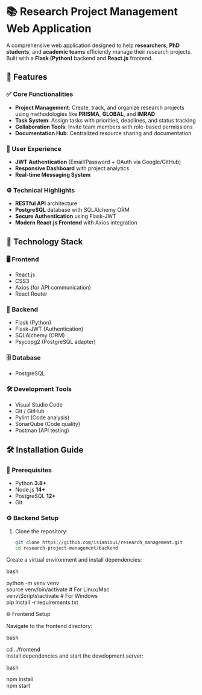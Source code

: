 # 📚 Research Project Management Web Application  
A comprehensive web application designed to help **researchers**, **PhD students**, and **academic teams** efficiently manage their research projects. Built with a **Flask (Python)** backend and **React.js** frontend.  

## 🚀 Features  

### ✅ Core Functionalities  
- **Project Management**: Create, track, and organize research projects using methodologies like **PRISMA**, **GLOBAL**, and **IMRAD**  
- **Task System**: Assign tasks with priorities, deadlines, and status tracking  
- **Collaboration Tools**: Invite team members with role-based permissions  
- **Documentation Hub**: Centralized resource sharing and documentation  

### 🎯 User Experience  
- **JWT Authentication** (Email/Password + OAuth via Google/GitHub)  
- **Responsive Dashboard** with project analytics  
- **Real-time Messaging System**  

### ⚙️ Technical Highlights  
- **RESTful API** architecture  
- **PostgreSQL** database with SQLAlchemy ORM  
- **Secure Authentication** using Flask-JWT  
- **Modern React.js Frontend** with Axios integration  

## 🧰 Technology Stack  

### 🖥️ Frontend  
- React.js  
- CSS3  
- Axios (for API communication)  
- React Router  

### 🔧 Backend  
- Flask (Python)  
- Flask-JWT (Authentication)  
- SQLAlchemy (ORM)  
- Psycopg2 (PostgreSQL adapter)  

### 🗄️ Database  
- PostgreSQL  

### 🛠️ Development Tools  
- Visual Studio Code  
- Git / GitHub  
- Pylint (Code analysis)  
- SonarQube (Code quality)  
- Postman (API testing)  

## 🛠️ Installation Guide  

### 📌 Prerequisites  
- Python **3.8+**  
- Node.js **14+**  
- PostgreSQL **12+**  
- Git  

### ⚙️ Backend Setup  
1. Clone the repository:  
   ```bash  
   git clone https://github.com/isianioui/research_management.git  
   cd research-project-management/backend  
Create a virtual environment and install dependencies:

bash

python -m venv venv  
source venv/bin/activate      # For Linux/Mac  
venv\Scripts\activate         # For Windows  
pip install -r requirements.txt  


🌐 Frontend Setup

Navigate to the frontend directory:

bash

cd ../frontend  
Install dependencies and start the development server:

bash

npm install  
npm start  